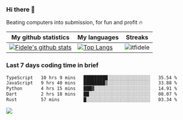 ### Hi there 👋
<p>Beating computers into submission, for fun and profit 🔥</p>

|My github statistics|My languages|Streaks|
|-|-|-|
|[![Fidele's github stats](https://github-readme-stats.vercel.app/api?username=itfidele&count_private=true&show_icons=true&theme=dark&hide_title=true)](https://github.com/itfidele)|[![Top Langs](https://github-readme-stats.vercel.app/api/top-langs/?username=itfidele&show_icons=true&langs_count=8&theme=dark&layout=compact&hide_title=true)](https://github.com/itfidele)|![itfidele](https://github-readme-streak-stats.herokuapp.com/?user=itfidele&theme=dark)

### Last 7 days coding time in brief
<!--START_SECTION:waka-->

```txt
TypeScript   10 hrs 9 mins   █████████░░░░░░░░░░░░░░░░   35.54 %
JavaScript   9 hrs 40 mins   ████████▒░░░░░░░░░░░░░░░░   33.88 %
Python       4 hrs 15 mins   ███▓░░░░░░░░░░░░░░░░░░░░░   14.91 %
Dart         2 hrs 18 mins   ██░░░░░░░░░░░░░░░░░░░░░░░   08.07 %
Rust         57 mins         █░░░░░░░░░░░░░░░░░░░░░░░░   03.34 %
```

<!--END_SECTION:waka-->

![](https://komarev.com/ghpvc/?username=itfidele)

